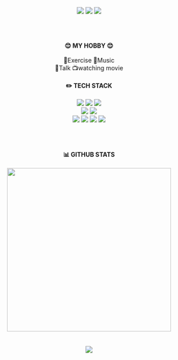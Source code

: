 <div align="center">


<img src="https://capsule-render.vercel.app/api?type=waving&color=auto&height=100&section=header&fontSize=30&text=🖐🏻YoungSoon🖐🏻">

<img src="https://hits.seeyoufarm.com/api/count/incr/badge.svg?url=https%3A%2F%2Fgithub.com%2Fyoungsoon12&count_bg=%23E4CEF0&title_bg=%23D1DDF2&icon=&icon_color=%23E8E5E5&title=hits&edge_flat=false">
<img src="https://mazassumnida.wtf/api/mini/generate_badge?boj=enejwk789">
</div>

<br><br>
<div align="center">
<b>😊 MY HOBBY 😊</b>
<br><br>
💪Exercise 🎵Music <br />
 💬Talk 📺watching movie
<br><br>
</div>

<div align="center">
<b>✏️ TECH STACK </b>
<br><br>
<img src="https://img.shields.io/badge/html5-E34F26?style=flat&logo=html5&logoColor=white">
<img src="https://img.shields.io/badge/css-1572B6?style=flat&logo=css3&logoColor=white">
<img src="https://img.shields.io/badge/javascript-F7DF1E?style=flat&logo=javascript&logoColor=black">
<br>
<img src="https://img.shields.io/badge/React-61DAFB?style=flat&logo=React&logoColor=black"/>
<img src="https://img.shields.io/badge/Node.js-339933?style=flat&logo=Node.js&logoColor=white"/>
<br>
<img src="https://img.shields.io/badge/GitHub-181717?style=flat&logo=GitHub&logoColor=white"/>
<img src="https://img.shields.io/badge/Notion-white?style=flat&logo=Notion&logoColor=000000">
<img src="https://img.shields.io/badge/Slack-4A154B?style=flat&logo=Slack&logoColor=white">
<img src="https://img.shields.io/badge/Discord-5865f2?style=flat&logo=Discord&logoColor=white">
</div>

<br><br>
<div align="center">
<b>📊 GITHUB STATS</b> <br><br>
<img src="https://github-readme-stats.vercel.app/api/top-langs/?username=youngsoon12&layout=compact&card_width=445&langs_count=6" width="380" />
</div>
<br><br>
<div align="center">
<img src="https://capsule-render.vercel.app/api?type=waving&color=auto&height=100&section=footer">
</div>
</div>
